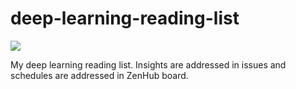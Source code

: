 # deep-learning-reading-list

<a href="https://zenhub.com"><img src="https://raw.githubusercontent.com/ZenHubIO/support/master/zenhub-badge.png"></a>

My deep learning reading list. Insights are addressed in issues and schedules are addressed in ZenHub board.
